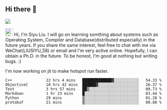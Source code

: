


<!--
**liusy58/liusy58** is a ✨ _special_ ✨ repository because its `README.md` (this file) appears on your GitHub profile.

Here are some ideas to get you started:

- 🔭 I’m currently working on ...
- 🌱 I’m currently learning ...
- 👯 I’m looking to collaborate on ...
- 🤔 I’m looking for help with ...
- 💬 Ask me about ...
- 📫 How to reach me: ...
- 😄 Pronouns: ...
- ⚡ Fun fact: ...
-->
<!--
![](https://komarev.com/ghpvc/?username=liusy58&color=brightgreen&label=PROFILE+VIEWS)




- 🔭 I’m currently working on my .
- 📫 How to reach me:plz contact me by [email](liusy58@,ail2.sysu.edu.cn) or WeChat(LIUSIYU_58)
- 🏫 I'm an undergraduate in Sun-Yat-sen University majoring in the computer science. Expected to graduate in Spring 2021.
- 👯 I'm now interested in System such as OS, Compiler and Database. 
- 🤔 I’m looking for help with Database System.
-->

## Hi there 👋
![](https://komarev.com/ghpvc/?username=liusy58&color=brightgreen&label=PROFILE+VIEWS)


<img height="25" src='https://qpluspicture.oss-cn-beijing.aliyuncs.com/6LjjQA/Hi.gif' alt='Hi' width="24"/> Hi, I'm Siyu Liu. I will go on learning somthing about systems such as Operating System, Compiler and Database(distributed especially) in the future years. If you share the same interest, feel free to chat with me via WeChat(LIUSIYU_58) or email and I'm very active online. Hopefully, I can obtain a Ph.D. in the future. To be honest, I'm good at nothing but writing bugs. :)
<p></p>

I'm now working on jit to make hotspot run faster.



 <!--START_SECTION:waka-->

```text
C++               22 hrs 4 mins   █████████████▓░░░░░░░░░░░   54.33 %
ObjectiveC        10 hrs 42 mins  ██████▓░░░░░░░░░░░░░░░░░░   26.37 %
Text              3 hrs 57 mins   ██▒░░░░░░░░░░░░░░░░░░░░░░   09.73 %
Markdown          1 hr 23 mins    █░░░░░░░░░░░░░░░░░░░░░░░░   03.44 %
Python            29 mins         ▒░░░░░░░░░░░░░░░░░░░░░░░░   01.20 %
protobuf          21 mins         ▒░░░░░░░░░░░░░░░░░░░░░░░░   00.88 %
```

<!--END_SECTION:waka-->
